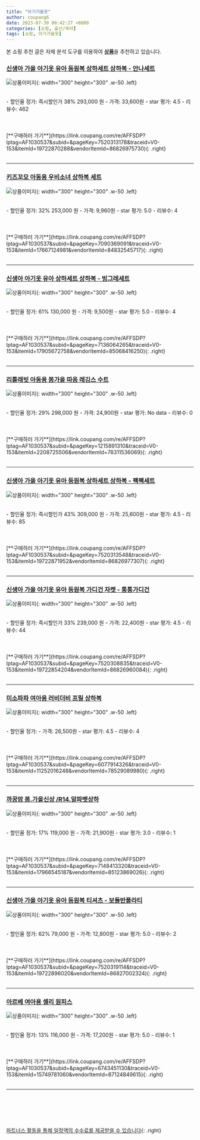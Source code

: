 ```yaml
---
title: "아기가을옷"
author: coupang6
date: 2023-07-30 00:42:27 +0800
categories: [쇼핑, 출산/육아]
tags: [쇼핑, 아기가을옷]
---
```


본 쇼핑 추천 글은 자체 분석 도구를 이용하여 [**상품**](https://link.coupang.com/a/bao1ui)을 추천하고 있습니다.

### [신생아 가을 아기옷 유아 등원복 상하세트 상하복 - 안나세트](https://link.coupang.com/re/AFFSDP?lptag=AF1030537&subid=&pageKey=7520313178&traceid=V0-153&itemId=19722870288&vendorItemId=86826975730)

![상품이미지](https://thumbnail7.coupangcdn.com/thumbnails/remote/230x230ex/image/vendor_inventory/9cc9/f7f5b7f6bef530350f3a8bbe64a5cc39b7e2092d9f805a513aca77fb66b2.jpg){: width="300" height="300" .w-50 .left}


<br>
- 할인율 정가: 즉시할인가 38%  293,000   원
- 가격: 33,600원
- star 평가: 4.5
- 리뷰수: 462
<br>
<br>
<br>
<br>
[**구매하러 가기**](https://link.coupang.com/re/AFFSDP?lptag=AF1030537&subid=&pageKey=7520313178&traceid=V0-153&itemId=19722870288&vendorItemId=86826975730){: .right}
<br>
<br>

---

### [키즈꼬모 아동용 우비소녀 상하복 세트](https://link.coupang.com/re/AFFSDP?lptag=AF1030537&subid=&pageKey=7090369091&traceid=V0-153&itemId=17667124981&vendorItemId=84832545717)

![상품이미지](https://thumbnail9.coupangcdn.com/thumbnails/remote/230x230ex/image/rs_quotation_api/usy7gdxj/4420c9aea15641078b9e3b5406764700.jpg){: width="300" height="300" .w-50 .left}


<br>
- 할인율 정가: 32%  253,000   원
- 가격: 9,960원
- star 평가: 5.0
- 리뷰수: 4
<br>
<br>
<br>
<br>
[**구매하러 가기**](https://link.coupang.com/re/AFFSDP?lptag=AF1030537&subid=&pageKey=7090369091&traceid=V0-153&itemId=17667124981&vendorItemId=84832545717){: .right}
<br>
<br>

---

### [신생아 아기옷 유아 상하세트 상하복 - 빙그레세트](https://link.coupang.com/re/AFFSDP?lptag=AF1030537&subid=&pageKey=7136064265&traceid=V0-153&itemId=17905672758&vendorItemId=85068416250)

![상품이미지](https://thumbnail7.coupangcdn.com/thumbnails/remote/230x230ex/image/vendor_inventory/eeff/253f4bd0b7e45840e8ed6d5469abfec7411259bbf5cc86300cf57d21a8e1.jpg){: width="300" height="300" .w-50 .left}


<br>
- 할인율 정가: 61%  130,000   원
- 가격: 9,500원
- star 평가: 5.0
- 리뷰수: 4
<br>
<br>
<br>
<br>
[**구매하러 가기**](https://link.coupang.com/re/AFFSDP?lptag=AF1030537&subid=&pageKey=7136064265&traceid=V0-153&itemId=17905672758&vendorItemId=85068416250){: .right}
<br>
<br>

---

### [리틀래빗 아동용 봄가을 따옴 레깅스 수트](https://link.coupang.com/re/AFFSDP?lptag=AF1030537&subid=&pageKey=1215891310&traceid=V0-153&itemId=2208725506&vendorItemId=78311536069)

![상품이미지](https://thumbnail10.coupangcdn.com/thumbnails/remote/230x230ex/image/vendor_inventory/d138/40f703f15c2c814a50e378a3fa290c37c54e58c63b0cbf9d61daee25a5ca.jpg){: width="300" height="300" .w-50 .left}


<br>
- 할인율 정가: 29%  298,000   원
- 가격: 24,900원
- star 평가: No data
- 리뷰수: 0
<br>
<br>
<br>
<br>
[**구매하러 가기**](https://link.coupang.com/re/AFFSDP?lptag=AF1030537&subid=&pageKey=1215891310&traceid=V0-153&itemId=2208725506&vendorItemId=78311536069){: .right}
<br>
<br>

---

### [신생아 가을 아기옷 유아 등원복 상하세트 상하복 - 꽥꽥세트](https://link.coupang.com/re/AFFSDP?lptag=AF1030537&subid=&pageKey=7520313548&traceid=V0-153&itemId=19722871952&vendorItemId=86826977307)

![상품이미지](https://thumbnail7.coupangcdn.com/thumbnails/remote/230x230ex/image/vendor_inventory/aef5/fbecef5b6bc196cd64c3695fc9dcdf1e478926aacd96010710c052210a1a.jpg){: width="300" height="300" .w-50 .left}


<br>
- 할인율 정가: 즉시할인가 43%  309,000   원
- 가격: 25,600원
- star 평가: 4.5
- 리뷰수: 85
<br>
<br>
<br>
<br>
[**구매하러 가기**](https://link.coupang.com/re/AFFSDP?lptag=AF1030537&subid=&pageKey=7520313548&traceid=V0-153&itemId=19722871952&vendorItemId=86826977307){: .right}
<br>
<br>

---

### [신생아 가을 아기옷 유아 등원복 가디건 자켓 - 통통가디건](https://link.coupang.com/re/AFFSDP?lptag=AF1030537&subid=&pageKey=7520308835&traceid=V0-153&itemId=19722854204&vendorItemId=86826960084)

![상품이미지](https://thumbnail7.coupangcdn.com/thumbnails/remote/230x230ex/image/vendor_inventory/03f9/b502903c3186c11e0b3953ae7bab99b897111a566229c4c4a0402126a0b7.jpg){: width="300" height="300" .w-50 .left}


<br>
- 할인율 정가: 즉시할인가 33%  239,000   원
- 가격: 22,400원
- star 평가: 4.5
- 리뷰수: 44
<br>
<br>
<br>
<br>
[**구매하러 가기**](https://link.coupang.com/re/AFFSDP?lptag=AF1030537&subid=&pageKey=7520308835&traceid=V0-153&itemId=19722854204&vendorItemId=86826960084){: .right}
<br>
<br>

---

### [미소파파 여아용 러비더비 프릴 상하복](https://link.coupang.com/re/AFFSDP?lptag=AF1030537&subid=&pageKey=6077914326&traceid=V0-153&itemId=11252016248&vendorItemId=78529089980)

![상품이미지](https://thumbnail6.coupangcdn.com/thumbnails/remote/230x230ex/image/retail/images/2021/09/13/10/3/bc59a9b8-c1f0-4cda-b3da-d8d7ccc501ac.jpg){: width="300" height="300" .w-50 .left}


<br>
- 할인율 정가: 
- 가격: 26,500원
- star 평가: 4.5
- 리뷰수: 4
<br>
<br>
<br>
<br>
[**구매하러 가기**](https://link.coupang.com/re/AFFSDP?lptag=AF1030537&subid=&pageKey=6077914326&traceid=V0-153&itemId=11252016248&vendorItemId=78529089980){: .right}
<br>
<br>

---

### [까꿍맘 봄.가을신상 /R14.알파벳상하](https://link.coupang.com/re/AFFSDP?lptag=AF1030537&subid=&pageKey=7148413320&traceid=V0-153&itemId=17966545187&vendorItemId=85123869026)

![상품이미지](https://thumbnail6.coupangcdn.com/thumbnails/remote/230x230ex/image/vendor_inventory/d522/9847086b8fb3714a6b552231148995d64753a72b8f3c4cedc7a320ce0034.jpg){: width="300" height="300" .w-50 .left}


<br>
- 할인율 정가: 17%  119,000   원
- 가격: 21,900원
- star 평가: 3.0
- 리뷰수: 1
<br>
<br>
<br>
<br>
[**구매하러 가기**](https://link.coupang.com/re/AFFSDP?lptag=AF1030537&subid=&pageKey=7148413320&traceid=V0-153&itemId=17966545187&vendorItemId=85123869026){: .right}
<br>
<br>

---

### [신생아 가을 아기옷 유아 등원복 티셔츠 - 보들반폴라티](https://link.coupang.com/re/AFFSDP?lptag=AF1030537&subid=&pageKey=7520319114&traceid=V0-153&itemId=19722896020&vendorItemId=86827002324)

![상품이미지](https://thumbnail9.coupangcdn.com/thumbnails/remote/230x230ex/image/vendor_inventory/850a/f3ac3d7c2d60cb4d94af6e1ac2c985d5fcac8e71cf210cd407d550cb9af0.jpg){: width="300" height="300" .w-50 .left}


<br>
- 할인율 정가: 62%  79,000   원
- 가격: 12,800원
- star 평가: 5.0
- 리뷰수: 2
<br>
<br>
<br>
<br>
[**구매하러 가기**](https://link.coupang.com/re/AFFSDP?lptag=AF1030537&subid=&pageKey=7520319114&traceid=V0-153&itemId=19722896020&vendorItemId=86827002324){: .right}
<br>
<br>

---

### [아르베 여아용 셀리 원피스](https://link.coupang.com/re/AFFSDP?lptag=AF1030537&subid=&pageKey=6743451130&traceid=V0-153&itemId=15749781060&vendorItemId=87124849615)

![상품이미지](https://thumbnail8.coupangcdn.com/thumbnails/remote/230x230ex/image/vendor_inventory/a8e7/0b1c4cc401ec1f543e99fe393830c75f7e30e45477280acacb7424e73f2a.png){: width="300" height="300" .w-50 .left}


<br>
- 할인율 정가: 13%  116,000   원
- 가격: 17,200원
- star 평가: 5.0
- 리뷰수: 1
<br>
<br>
<br>
<br>
[**구매하러 가기**](https://link.coupang.com/re/AFFSDP?lptag=AF1030537&subid=&pageKey=6743451130&traceid=V0-153&itemId=15749781060&vendorItemId=87124849615){: .right}
<br>
<br>

---
<br><br><br><br><br> [파트너스 활동을 통해 일정액의 수수료를 제공받을 수 있습니다](https://link.coupang.com/a/bao1ui){: .right}